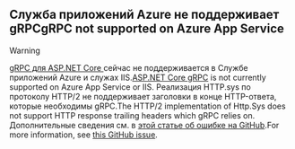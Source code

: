 ## <a name="grpc-not-supported-on-azure-app-service"></a><span data-ttu-id="ea99e-101">Служба приложений Azure не поддерживает gRPC</span><span class="sxs-lookup"><span data-stu-id="ea99e-101">gRPC not supported on Azure App Service</span></span>

> [!WARNING]
> <span data-ttu-id="ea99e-102">[gRPC для ASP.NET Core ](xref:grpc/index) сейчас не поддерживается в Службе приложений Azure и служах IIS.</span><span class="sxs-lookup"><span data-stu-id="ea99e-102">[ASP.NET Core gRPC](xref:grpc/index) is not currently supported on Azure App Service or IIS.</span></span> <span data-ttu-id="ea99e-103">Реализация HTTP.sys по протоколу HTTP/2 не поддерживает заголовки в конце HTTP-ответа, которые необходимы gRPC.</span><span class="sxs-lookup"><span data-stu-id="ea99e-103">The HTTP/2 implementation of Http.Sys does not support HTTP response trailing headers which gRPC relies on.</span></span> <span data-ttu-id="ea99e-104">Дополнительные сведения см. в [этой статье об ошибке на GitHub](https://github.com/dotnet/AspNetCore/issues/9020).</span><span class="sxs-lookup"><span data-stu-id="ea99e-104">For more information, see [this GitHub issue](https://github.com/dotnet/AspNetCore/issues/9020).</span></span>
